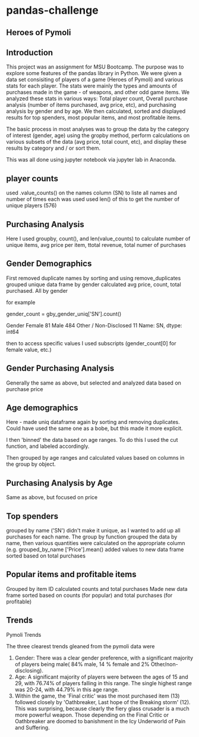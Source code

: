 # pandas-challenge

## Heroes of Pymoli

## Introduction

This project was an assignment for MSU Bootcamp. The purpose was to explore some features of the pandas library in Python.
We were given a data set consisiting of players of a game (Heroes of Pymoli) and various stats for each player.  The stats were mainly the types and
amounts of purchases made in the game - of weapons, and other odd game items.  We analyzed these stats in various ways:  Total player count, Overall purchase analysis (number of items purchased, avg price, etc), and purchasing analysis by gender and by age.  We then calculated, sorted and displayed results for top spenders, most popular items, and most profitable items.

The basic process in most analyses was to group the data by the category of interest (gender, age) using the gropby method, perform calculations on various subsets of the data (avg price, total count, etc), and display these results by category and / or sort them. 

This was all done using jupyter notebook via jupyter lab in Anaconda.
## player counts
used .value_counts() on the names column (SN) to liste all names and number of times each was used
used len() of this to get the number of unique players (576)

## Purchasing Analysis

Here I used groupby, count(), and len(value_counts) to calculate number of unique items, avg price per item, ttotal revenue, total numer of purchases

## Gender Demographics

First removed duplicate names by sorting and using remove_duplicates
grouped unique data frame by gender
calculated avg price, count, total purchased.  All by gender

for example

gender_count = gby_gender_uniq['SN'].count()

Gender
Female                    81
Male                     484
Other / Non-Disclosed     11
Name: SN, dtype: int64

then to access specific values I used subscripts (gender_count[0] for female value, etc.)

## Gender Purchasing Analysis

Generally the same as above, but selected and analyzed data based on purchase price

## Age demographics

Here - made uniq dataframe again by sorting and removing duplicates.  Could have used the same one as a bobe, but this made it more explicit.

I then 'binned' the data based on age ranges.  To do this I used the cut function, and labeled accordingly.

Then grouped by age ranges and calculated values based on columns in the group by object.

## Purchasing Analysis by Age

Same as above, but focused on price

## Top spenders

grouped by name ('SN') didn't make it unique, as I wanted to add up all purchases for each name.
The group by function grouped the data by name, then various quantities were calculated on the appropriate column (e.g. grouped_by_name \['Price'].mean()
added values to new data frame
sorted based on total purchases

## Popular items and profitable items
 Grouped by item ID
 calculated counts and total purchases
 Made new data frame
 sorted based on counts (for popular) and total purchases (for profitable)
 
## Trends

Pymoli Trends

The three clearest trends gleaned from the pymoli data were
1.  Gender:  There was a clear gender preference, with a significant majority of players being male( 84% male, 14 % female and 2% Other/non-disclosing).
2.  Age:  A significant majority of players were between the ages of 15 and 29, with 76.74% of players falling in this range.  The single highest range was 20-24, with 44.79% in this age range.
3. Within the game, the 'Final critic' was the most purchased item (13) followed closely by 'Oathbreaker, Last hope of the Breaking storm' (12).  This was surprising, because clearly the fiery glass crusader is a much more powerful weapon.  Those depending on the Final Critic or Oathbreaker are doomed to banishment in the Icy Underworld of Pain and Suffering.







 
